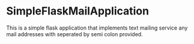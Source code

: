 # SimpleFlaskMailApplication
This is a simple flask application that implements text mailing service any mail addresses with seperated by semi colon provided.
